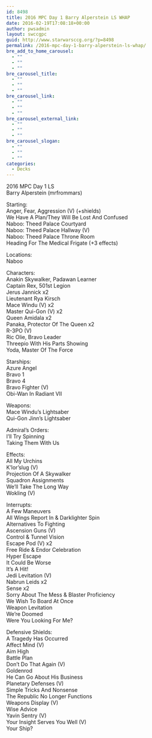 ```yaml
---
id: 8498
title: 2016 MPC Day 1 Barry Alperstein LS WHAP
date: 2016-02-19T17:08:18+00:00
author: pwsadmin
layout: swccgpc
guid: http://www.starwarsccg.org/?p=8498
permalink: /2016-mpc-day-1-barry-alperstein-ls-whap/
bre_add_to_home_carousel:
  - ""
  - ""
  - ""
bre_carousel_title:
  - ""
  - ""
  - ""
bre_carousel_link:
  - ""
  - ""
  - ""
bre_carousel_external_link:
  - ""
  - ""
  - ""
bre_carousel_slogan:
  - ""
  - ""
  - ""
categories:
  - Decks
---
```

2016 MPC Day 1 LS  
Barry Alperstein (mrfrommars)

Starting:  
Anger, Fear, Aggression (V) (+shields)  
We Have A Plan/They Will Be Lost And Confused  
Naboo: Theed Palace Courtyard  
Naboo: Theed Palace Hallway (V)  
Naboo: Theed Palace Throne Room  
Heading For The Medical Frigate (+3 effects)

Locations:  
Naboo

Characters:  
Anakin Skywalker, Padawan Learner  
Captain Rex, 501st Legion  
Jerus Jannick x2  
Lieutenant Rya Kirsch  
Mace Windu (V) x2  
Master Qui-Gon (V) x2  
Queen Amidala x2  
Panaka, Protector Of The Queen x2  
R-3PO (V)  
Ric Olie, Bravo Leader  
Threepio With His Parts Showing  
Yoda, Master Of The Force

Starships:  
Azure Angel  
Bravo 1  
Bravo 4  
Bravo Fighter (V)  
Obi-Wan In Radiant VII

Weapons:  
Mace Windu&#8217;s Lightsaber  
Qui-Gon Jinn&#8217;s Lightsaber

Admiral&#8217;s Orders:  
I&#8217;ll Try Spinning  
Taking Them With Us

Effects:  
All My Urchins  
K&#8217;lor&#8217;slug (V)  
Projection Of A Skywalker  
Squadron Assignments  
We&#8217;ll Take The Long Way  
Wokling (V)

Interrupts:  
A Few Maneuvers  
All Wings Report In & Darklighter Spin  
Alternatives To Fighting  
Ascension Guns (V)  
Control & Tunnel Vision  
Escape Pod (V) x2  
Free Ride & Endor Celebration  
Hyper Escape  
It Could Be Worse  
It&#8217;s A Hit!  
Jedi Levitation (V)  
Nabrun Leids x2  
Sense x2  
Sorry About The Mess & Blaster Proficiency  
We Wish To Board At Once  
Weapon Levitation  
We&#8217;re Doomed  
Were You Looking For Me?

Defensive Shields:  
A Tragedy Has Occurred  
Affect Mind (V)  
Aim High  
Battle Plan  
Don&#8217;t Do That Again (V)  
Goldenrod  
He Can Go About His Business  
Planetary Defenses (V)  
Simple Tricks And Nonsense  
The Republic No Longer Functions  
Weapons Display (V)  
Wise Advice  
Yavin Sentry (V)  
Your Insight Serves You Well (V)  
Your Ship?